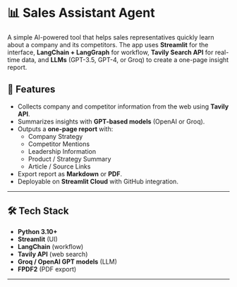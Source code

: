 # 📊 Sales Assistant Agent  

A simple AI-powered tool that helps sales representatives quickly learn about a company and its competitors. The app uses **Streamlit** for the interface, **LangChain + LangGraph** for workflow, **Tavily Search API** for real-time data, and **LLMs** (GPT-3.5, GPT-4, or Groq) to create a one-page insight report.  

## 🚀 Features
- Collects company and competitor information from the web using **Tavily API**.  
- Summarizes insights with **GPT-based models** (OpenAI or Groq).  
- Outputs a **one-page report** with:  
  - Company Strategy  
  - Competitor Mentions  
  - Leadership Information  
  - Product / Strategy Summary  
  - Article / Source Links  
- Export report as **Markdown** or **PDF**.  
- Deployable on **Streamlit Cloud** with GitHub integration.  

---

## 🛠️ Tech Stack
- **Python 3.10+**  
- **Streamlit** (UI)  
- **LangChain** (workflow)  
- **Tavily API** (web search)  
- **Groq / OpenAI GPT models** (LLM)  
- **FPDF2** (PDF export)  

---

